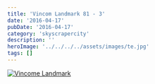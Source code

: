 ```yaml
---
title: 'Vincom Landmark 81 - 3'
date: '2016-04-17'
pubDate: '2016-04-17'
category: 'skyscrapercity'
description: ''
heroImage: '../../../../assets/images/te.jpg'
tags: []
---
```


[![Vincome Landmark](http://malparty.fr/wp-content/uploads/2016/04/WP_000840-1024x768.jpg)](http://malparty.fr/wp-content/uploads/2016/04/WP_000840.jpg)
